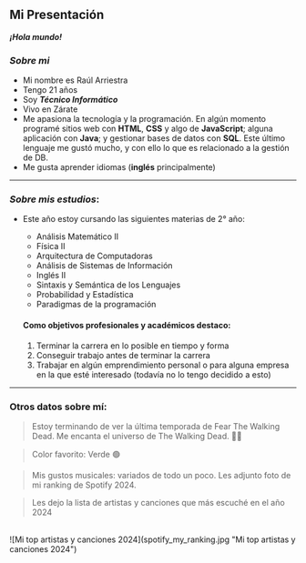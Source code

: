 ## **Mi Presentación**
***¡Hola mundo!***

### ***Sobre mi***
- Mi nombre es Raúl Arriestra
- Tengo 21 años
- Soy ___Técnico Informático___
- Vivo en Zárate
- Me apasiona la tecnología y la programación. En algún momento programé sitios web con **HTML**, **CSS** y algo de **JavaScript**; alguna aplicación con **Java**; y  gestionar bases de datos con **SQL**. Este último lenguaje me gustó mucho, y con ello lo que es relacionado a la gestión de DB.
- Me gusta aprender idiomas (**inglés** principalmente)

***

### ***Sobre mis estudios***:
- Este año estoy cursando las siguientes materias de 2° año:
    - Análisis Matemático II
    - Física II
    - Arquitectura de Computadoras
    - Análisis de Sistemas de Información
    - Inglés II
    - Sintaxis y Semántica de los Lenguajes
    - Probabilidad y Estadística
    - Paradigmas de la programación

  #### **Como objetivos profesionales y académicos destaco**:
    1. Terminar la carrera en lo posible en tiempo y forma
    2. Conseguir trabajo antes de terminar la carrera
    3. Trabajar en algún emprendimiento personal o para alguna empresa en la que esté interesado (todavía no lo tengo decidido a esto)

---
### **Otros datos sobre mí**:
> Estoy terminando de ver la última temporada de Fear The Walking Dead. Me encanta el universo de The Walking Dead. 🧟‍♂️

> Color favorito: Verde 🟢

> Mis gustos musicales: variados de todo un poco. Les adjunto foto de mi ranking de Spotify 2024.

> Les dejo la lista de artistas y canciones que más escuché en el año 2024
<br>
![Mi top artistas y canciones 2024](spotify_my_ranking.jpg "Mi top artistas y canciones 2024")

